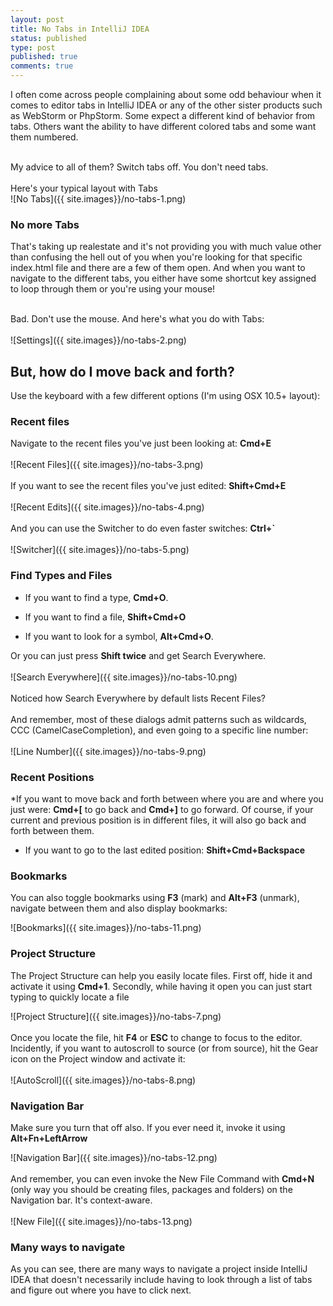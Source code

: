 ```yaml
---
layout: post
title: No Tabs in IntelliJ IDEA
status: published
type: post
published: true
comments: true
---
```


I often come across people complaining about some odd behaviour when it comes to editor tabs in IntelliJ IDEA or any of the other sister products such as WebStorm or PhpStorm. Some expect
a different kind of behavior from tabs. Others want the ability to have different colored tabs and some want them numbered. 

<br/>
My advice to all of them? Switch tabs off.
You don't need tabs. 
<br/><br/>
Here's your typical layout with Tabs
<br/>
![No Tabs]({{ site.images}}/no-tabs-1.png)

### No more Tabs

That's taking up realestate and it's not providing you with much value other than confusing the hell out of you when you're looking for that specific index.html file and there
are a few of them open. And when you want to navigate to the different tabs, you either have some shortcut key assigned to loop through them or you're using your mouse! 

<br/>
Bad. Don't use the mouse. And here's what you do with Tabs:
<br/><br/>
![Settings]({{ site.images}}/no-tabs-2.png)

## But, how do I move back and forth?

Use the keyboard with a few different options (I'm using OSX 10.5+ layout):

### Recent files

Navigate to the recent files you've just been looking at: **Cmd+E**
<br/><br/>
![Recent Files]({{ site.images}}/no-tabs-3.png)
<br/><br/>
If you want to see the recent files you've just edited: **Shift+Cmd+E**
<br/><br/>
![Recent Edits]({{ site.images}}/no-tabs-4.png)
<br/><br/>
And you can use the Switcher to do even faster switches: **Ctrl+`**
<br/><br/>
![Switcher]({{ site.images}}/no-tabs-5.png)

### Find Types and Files

* If you want to find a type, **Cmd+O**. 

* If you want to find a file, **Shift+Cmd+O**

* If you want to look for a symbol, **Alt+Cmd+O**.

Or you can just press **Shift twice** and get Search Everywhere. 
<br/><br/>
![Search Everywhere]({{ site.images}}/no-tabs-10.png)
<br/><br/>
Noticed how Search Everywhere by default lists Recent Files? 
<br/><br/>
And remember, most of these dialogs admit patterns such as wildcards, CCC (CamelCaseCompletion), and even going to a specific line number:
<br/><br/>
![Line Number]({{ site.images}}/no-tabs-9.png)

### Recent Positions

*If you want to move back and forth between where you are and where you just were: **Cmd+[** to go back and **Cmd+]** to go forward. Of course, if your current and previous position is in different files, it will also go back and forth between them.
* If you want to go to the last edited position: **Shift+Cmd+Backspace**

### Bookmarks

You can also toggle bookmarks using **F3** (mark) and **Alt+F3** (unmark), navigate between them and also display bookmarks:

![Bookmarks]({{ site.images}}/no-tabs-11.png)


### Project Structure

The Project Structure can help you easily locate files. First off, hide it and activate it using **Cmd+1**. Secondly, while having it open you can just start typing to quickly locate a file

![Project Structure]({{ site.images}}/no-tabs-7.png)
<br/><br/>
Once you locate the file, hit **F4** or **ESC** to change to focus to the editor. Incidently, if you want to autoscroll to source (or from source), hit the Gear icon on the 
Project window and activate it:
<br/><br/>
![AutoScroll]({{ site.images}}/no-tabs-8.png)

### Navigation Bar

Make sure you turn that off also. If you ever need it, invoke it using **Alt+Fn+LeftArrow**

![Navigation Bar]({{ site.images}}/no-tabs-12.png)
<br/><br/>
And remember, you can even invoke the New File Command with **Cmd+N** (only way you should be creating files, packages and folders) on the Navigation bar. It's context-aware. 
<br/><br/>
![New File]({{ site.images}}/no-tabs-13.png)

### Many ways to navigate

As you can see, there are many ways to navigate a project inside IntelliJ IDEA that doesn't necessarily include having to look through a list of tabs and figure out where you have to 
click next. 

